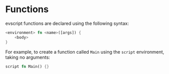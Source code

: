 # Functions

evscript functions are declared using the following syntax:
```rs
<environment> fn <name>([args]) {
	<body>
}
```

For example, to create a function called `Main` using the `script` environment, taking no arguments:
```rs
script fn Main() {}
```
